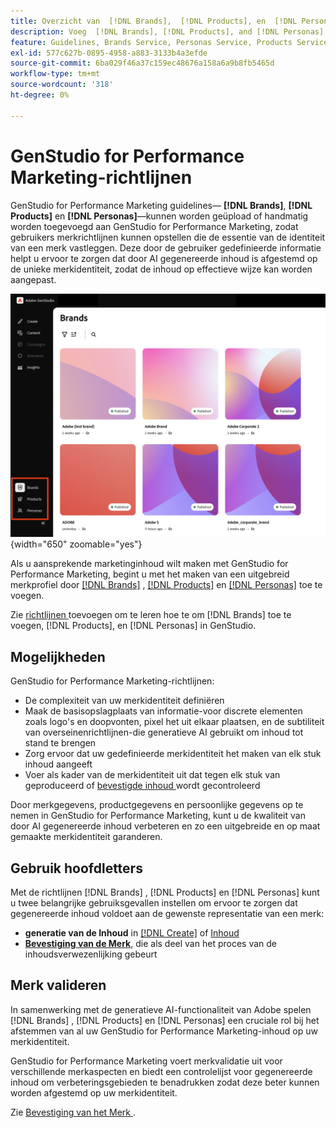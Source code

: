 ```yaml
---
title: Overzicht van  [!DNL Brands],  [!DNL Products], en  [!DNL Personas]
description: Voeg  [!DNL Brands], [!DNL Products], and [!DNL Personas]  aan GenStudio voor de Marketing van Prestaties toe om een uitvoerig merkprofiel tot stand te brengen dat alle aspecten van de vertegenwoordiging van een merk omvat.
feature: Guidelines, Brands Service, Personas Service, Products Service
exl-id: 577c627b-0895-4958-a883-3133b4a3efde
source-git-commit: 6ba029f46a37c159ec48676a158a6a9b8fb5465d
workflow-type: tm+mt
source-wordcount: '318'
ht-degree: 0%

---
```


# GenStudio for Performance Marketing-richtlijnen

GenStudio for Performance Marketing guidelines— **[!DNL Brands]**, **[!DNL Products]** en **[!DNL Personas]**—kunnen worden geüpload of handmatig worden toegevoegd aan GenStudio for Performance Marketing, zodat gebruikers merkrichtlijnen kunnen opstellen die de essentie van de identiteit van een merk vastleggen. Deze door de gebruiker gedefinieerde informatie helpt u ervoor te zorgen dat door AI gegenereerde inhoud is afgestemd op de unieke merkidentiteit, zodat de inhoud op effectieve wijze kan worden aangepast.

![ Richtlijnen in GenStudio voor de Marketing van Prestaties ](/help/assets/guidelines.png){width="650" zoomable="yes"}

Als u aansprekende marketinginhoud wilt maken met GenStudio for Performance Marketing, begint u met het maken van een uitgebreid merkprofiel door [[!DNL Brands]](/help/user-guide/guidelines/brands.md) , [[!DNL Products]](/help/user-guide/guidelines/products.md) en [[!DNL Personas]](/help/user-guide/guidelines/personas.md) toe te voegen.

Zie [ richtlijnen ](/help/user-guide/guidelines/add-guidelines.md) toevoegen om te leren hoe te om [!DNL Brands] toe te voegen, [!DNL Products], en [!DNL Personas] in GenStudio.

## Mogelijkheden

GenStudio for Performance Marketing-richtlijnen:

* De complexiteit van uw merkidentiteit definiëren
* Maak de basisopslagplaats van informatie-voor discrete elementen zoals logo&#39;s en doopvonten, pixel het uit elkaar plaatsen, en de subtiliteit van overseinenrichtlijnen-die generatieve AI gebruikt om inhoud tot stand te brengen
* Zorg ervoor dat uw gedefinieerde merkidentiteit het maken van elk stuk inhoud aangeeft
* Voer als kader van de merkidentiteit uit dat tegen elk stuk van geproduceerd of [ bevestigde inhoud ](#brand-validation) wordt gecontroleerd

Door merkgegevens, productgegevens en persoonlijke gegevens op te nemen in GenStudio for Performance Marketing, kunt u de kwaliteit van door AI gegenereerde inhoud verbeteren en zo een uitgebreide en op maat gemaakte merkidentiteit garanderen.

## Gebruik hoofdletters

Met de richtlijnen [!DNL Brands] , [!DNL Products] en [!DNL Personas] kunt u twee belangrijke gebruiksgevallen instellen om ervoor te zorgen dat gegenereerde inhoud voldoet aan de gewenste representatie van een merk:

* **generatie van de Inhoud** in [[!DNL Create]](/help/user-guide/create/overview.md) of [ Inhoud ](/help/user-guide/content/overview.md)
* [**Bevestiging van de Merk**](#brand-validation), die als deel van het proces van de inhoudsverwezenlijking gebeurt

## Merk valideren

In samenwerking met de generatieve AI-functionaliteit van Adobe spelen [!DNL Brands] , [!DNL Products] en [!DNL Personas] een cruciale rol bij het afstemmen van al uw GenStudio for Performance Marketing-inhoud op uw merkidentiteit.

GenStudio for Performance Marketing voert merkvalidatie uit voor verschillende merkaspecten en biedt een controlelijst voor gegenereerde inhoud om verbeteringsgebieden te benadrukken zodat deze beter kunnen worden afgestemd op uw merkidentiteit.

Zie [ Bevestiging van het Merk ](/help/user-guide/guidelines/brand-validation.md).
